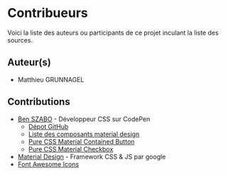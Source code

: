 # Contribueurs
Voici la liste des auteurs ou participants de ce projet inculant la liste des sources.

## Auteur(s)
 * Matthieu GRUNNAGEL
 <!-- * Iary ANDRIANARISATA
 * Killian BERTHIER -->

## Contributions
 * [Ben SZABO](https://codepen.io/finnhvman) - Développeur CSS sur CodePen
   * [Dépot GitHub](https://github.com/finnhvman/matter)
   * [Liste des composants material design](https://codepen.io/finnhvman/pen/zMKagM)
   * [Pure CSS Material Contained Button](https://codepen.io/finnhvman/pen/MQyJxV)
   * [Pure CSS Material Checkbox](https://codepen.io/finnhvman/pen/zpygBB)
 * [Material Design](https://material.io/) - Framework CSS & JS par google
 * [Font Awesome Icons](https://fontawesome.com/)